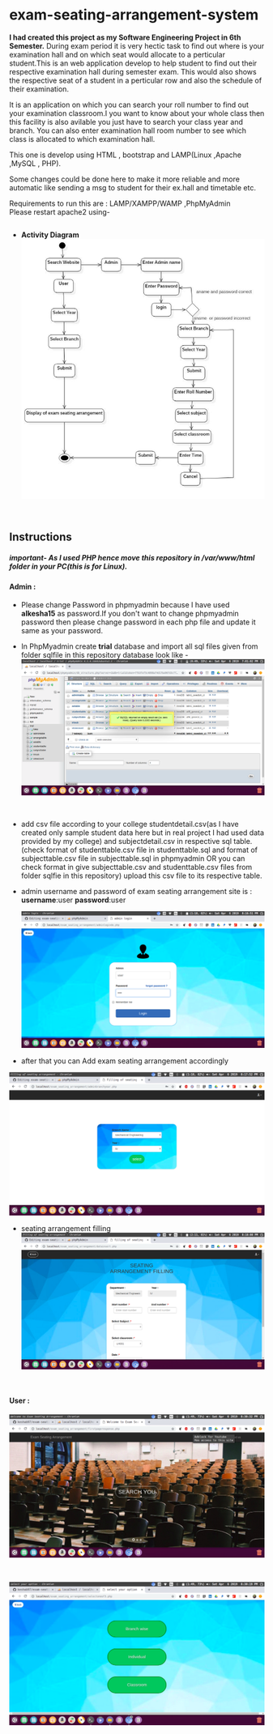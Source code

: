 
# exam-seating-arrangement-system
**I had created this project as my Software Engineering Project in 6th Semester.**
During exam period it is very hectic task to find out where is your examination hall and on which seat would allocate 
to a perticular student.This is an web application develop to help student to find out their respective examination hall during semester exam.
This would also shows the respective seat of a student in a perticular row and also the schedule of their examination.

It is an application on which you can search your roll number to find out your examination classroom.I you want to know about your
whole class then this facility is also avilable you just have to search your class year and branch.
You can also enter examination hall room number to see which class is allocated to which examination hall.

This one is develop using HTML , bootstrap and LAMP(Linux ,Apache ,MySQL , PHP).

Some changes could be done here to make it more reliable and more automatic like sending a msg to student for their ex.hall and timetable etc.

Requirements to run this are : LAMP/XAMPP/WAMP ,PhpMyAdmin
<br/>
Please restart apache2 using-
```sudo service apache2 restart
```


- **Activity Diagram**
![Activity Diagram](exam_seating_images/8.jpg)
<br/>


## Instructions

##### important- As I used PHP hence move this repository in */var/www/html* folder in your PC(this is for Linux). 
#### Admin :
- Please change Password in phpmyadmin because I have used **alkesha15** as password.If you don't want to change phpmyadmin password then please change password in each php file and update it same as your password.

- In PhpMyadmin create **trial** database and import all sql files given from folder sqlfile in this repository
database look like -
![trial database](photos/trial_database.png)
<br/>

- add csv file according to your college studentdetail.csv(as I have created only sample student data here but in real project I had used data provided by my college) and subjectdetail.csv in respective sql table.(check format of studenttable.csv file in studenttable.sql and format of subjecttable.csv file in subjecttable.sql  in phpmyadmin OR you can check format in give subjecttable.csv and studenttable.csv files from folder sqlfie in this repository)
upload this csv file to its respective table.

- admin username and password of exam seating arrangement site is :
  **username**:user 
  **password**:user
  
  ![adminpage](photos/admin.png)
  <br/>
- after that you can Add exam seating arrangement accordingly

![firstpage](photos/1.png)
<br/>
- seating arrangement filling
![secondpage](photos/3.png)

<br/>

#### User :

![firstpage](photos/se2.png)

<br/>

![search page](photos/se1.png)

<br/>


